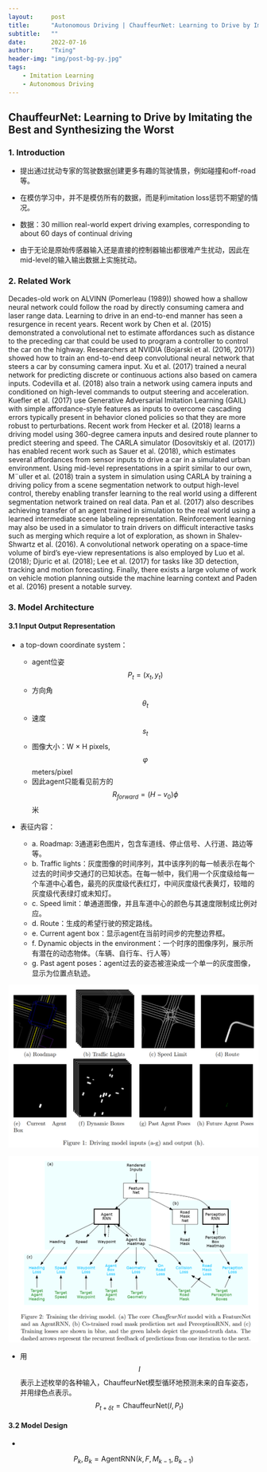 ```yaml
---
layout:     post
title:      "Autonomous Driving | ChauffeurNet: Learning to Drive by Imitating the Best and Synthesizing the Worst (Waymo, 2018)"
subtitle:   ""
date:       2022-07-16
author:     "Txing"
header-img: "img/post-bg-py.jpg"
tags:
    - Imitation Learning
    - Autonomous Driving
---
```


## ChauffeurNet: Learning to Drive by Imitating the Best and Synthesizing the Worst

### 1. Introduction

- 提出通过扰动专家的驾驶数据创建更多有趣的驾驶情景，例如碰撞和off-road等。

- 在模仿学习中，并不是模仿所有的数据，而是利imitation loss惩罚不期望的情况。

- 数据：30 million real-world expert driving examples, corresponding to about 60 days of continual driving  
- 由于无论是原始传感器输入还是直接的控制器输出都很难产生扰动，因此在mid-level的输入输出数据上实施扰动。

### 2. Related Work

Decades-old work on ALVINN (Pomerleau (1989)) showed how a shallow neural network could follow the road by directly consuming camera and laser range data. Learning to drive in an end-to-end manner has seen a resurgence in recent years. Recent work by Chen et al. (2015) demonstrated a convolutional net to estimate affordances such as distance to the preceding car that could be used to program a controller to control the car on the highway. Researchers at NVIDIA (Bojarski et al. (2016, 2017)) showed how to train an end-to-end deep convolutional neural network that steers a car by consuming camera input. Xu et al. (2017) trained a neural network for predicting discrete or continuous actions also based on camera inputs. Codevilla et al. (2018) also train a network using camera inputs and conditioned on high-level commands to output steering and acceleration. Kuefler et al. (2017) use Generative Adversarial Imitation Learning (GAIL) with simple affordance-style features as inputs to overcome cascading errors typically present in behavior cloned policies so that they are more robust to perturbations. Recent work from Hecker et al. (2018) learns
a driving model using 360-degree camera inputs and desired route planner to predict steering and speed. The CARLA simulator (Dosovitskiy et al. (2017)) has enabled recent work such as Sauer et al. (2018), which estimates several affordances from sensor inputs to drive a car in a simulated urban environment. Using mid-level representations in a spirit similar to our own, M¨uller et al. (2018) train a system in simulation using CARLA by training a driving policy from a scene segmentation network to output high-level control, thereby enabling transfer learning to the real world using a different segmentation network trained on real
data. Pan et al. (2017) also describes achieving transfer of an agent trained in simulation to the real world using a learned intermediate scene labeling representation. Reinforcement learning may also be used in a simulator to train drivers on difficult interactive tasks such as merging which require a lot of exploration, as shown in Shalev-Shwartz et al. (2016). A convolutional network operating on a space-time volume of bird’s eye-view representations is also employed by Luo et al. (2018); Djuric et al. (2018); Lee et al. (2017) for tasks like 3D detection, tracking and motion forecasting. Finally, there exists a large volume of work on vehicle motion planning outside the machine learning context and Paden et al. (2016) present a notable survey.

### 3. Model Architecture

#### 3.1 Input Output Representation  

- a top-down coordinate system：
  - agent位姿$$P_t=(x_t,y_t)$$
  - 方向角$$\theta_t$$
  - 速度$$s_t$$ 
  - 图像大小：W × H pixels, $$\varphi$$ meters/pixel  
  - 因此agent只能看见前方的 $$R_{forward}=(H-v_0)\phi$$ 米

- 表征内容：
  - a. Roadmap:  3通道彩色图片，包含车道线、停止信号、人行道、路边等等。
  - b. Traffic lights：灰度图像的时间序列，其中该序列的每一帧表示在每个过去的时间步交通灯的已知状态。在每一帧中，我们用一个灰度级给每一个车道中心着色，最亮的灰度级代表红灯，中间灰度级代表黄灯，较暗的灰度级代表绿灯或未知灯。
  - c. Speed limit：单通道图像，并且车道中心的颜色与其速度限制成比例对应。
  - d. Route：生成的希望行驶的预定路线。
  - e. Current agent box：显示agent在当前时间步的完整边界框。
  - f. Dynamic objects in the environment：一个时序的图像序列，展示所有潜在的动态物体。（车辆、自行车、行人等）
  - g. Past agent poses：agent过去的姿态被渲染成一个单一的灰度图像，显示为位置点轨迹。

![Driving model inputs (a-g) and output (h)](https://raw.githubusercontent.com/txing-casia/txing-casia.github.io/master/img/20220716-1.png)

![Training the driving model](https://raw.githubusercontent.com/txing-casia/txing-casia.github.io/master/img/20220716-2.png)

- 用$$I$$表示上述枚举的各种输入，ChauffeurNet模型循环地预测未来的自车姿态，并用绿色点表示。
  $$
  P_{t+\delta t} = \text{ChauffeurNet}(I,P_t)
  $$

#### 3.2 Model Design  

- 

  

  
  $$
  P_k,B_k = \text{AgentRNN}(k,F,M_{k-1},B_{k-1})
  $$
  








